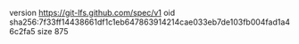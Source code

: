 version https://git-lfs.github.com/spec/v1
oid sha256:7f33ff14438661df1c1eb647863914214cae033eb7de103fb004fad1a46c2fa5
size 875
